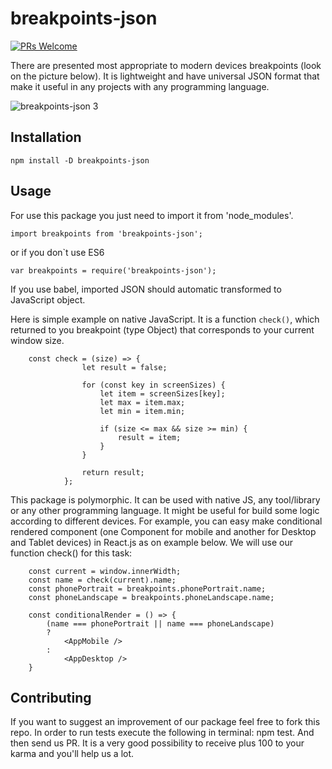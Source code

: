 # breakpoints-json

[![PRs Welcome](https://img.shields.io/badge/PRs-welcome-brightgreen.svg?style=flat-square)](http://makeapullrequest.com)

There are presented most appropriate to modern devices breakpoints (look on the picture below). It is lightweight and have universal JSON format that make it useful in any projects with any programming language.

![breakpoints-json 3](https://cloud.githubusercontent.com/assets/26002528/25903209/71667874-35a4-11e7-84d3-e8c7e3259393.png)

## Installation

`npm install -D breakpoints-json`

## Usage

For use this package you just need to import it from 'node_modules'.

`import breakpoints from 'breakpoints-json';`

or if you don`t use ES6

`var breakpoints = require('breakpoints-json');`

If you use babel, imported JSON should automatic transformed to JavaScript object.

Here is simple example on native JavaScript. It is a function `check()`, which returned to you breakpoint (type Object) that corresponds to your current window size.

```
    const check = (size) => {
                let result = false;

                for (const key in screenSizes) {
                    let item = screenSizes[key];
                    let max = item.max;
                    let min = item.min;

                    if (size <= max && size >= min) {
                        result = item;
                    }
                }

                return result;
            };
```

This package is polymorphic. It can be used with native JS, any tool/library or any other programming language. It might be useful for build some logic according to different devices. For example, you can easy make conditional rendered component (one Component for mobile and another for Desktop and Tablet devices) in React.js as on example below. We will use our function check() for this task:

```
    const current = window.innerWidth;
    const name = check(current).name;
    const phonePortrait = breakpoints.phonePortrait.name;
    const phoneLandscape = breakpoints.phoneLandscape.name;

    const conditionalRender = () => {
        (name === phonePortrait || name === phoneLandscape)
        ?
            <AppMobile />
        :
            <AppDesktop />
    }
```

## Contributing

If you want to suggest an improvement of our package feel free to fork this repo. In order to run tests execute the following in terminal: npm test. And then send us PR. It is a very good possibility to receive plus 100 to your karma and you'll help us a lot.
